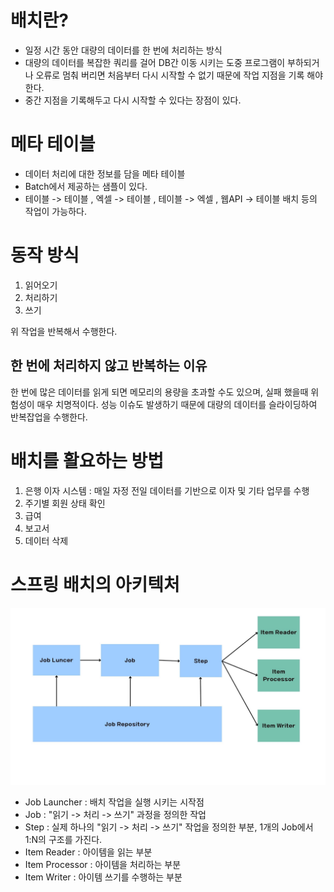 # 배치란?

- 일정 시간 동안 대량의 데이터를 한 번에 처리하는 방식
- 대량의 데이터를 복잡한 쿼리를 걸어 DB간 이동 시키는 도중 프로그램이 부하되거나 오류로 멈춰 버리면 처음부터 다시 시작할 수 없기 때문에 작업 지점을 기록 해야 한다.
- 중간 지점을 기록해두고 다시 시작할 수 있다는 장점이 있다.

# 메타 테이블
- 데이터 처리에 대한 정보를 담을 메타 테이블
- Batch에서 제공하는 샘플이 있다.
- 테이블 -> 테이블 , 엑셀 -> 테이블 , 테이블 -> 엑셀 , 웹API -> 테이블 배치 등의 작업이 가능하다.

# 동작 방식

1. 읽어오기
2. 처리하기
3. 쓰기

위 작업을 반복해서 수행한다.

## 한 번에 처리하지 않고 반복하는 이유

한 번에 많은 데이터를 읽게 되면 메모리의 용량을 초과할 수도 있으며, 실패 했을때 위험성이 매우 치명적이다.
성능 이슈도 발생하기 때문에 대량의 데이터를 슬라이딩하여 반복잡업을 수행한다.


# 배치를 활요하는 방법
1. 은행 이자 시스템 : 매일 자정 전일 데이터를 기반으로 이자 및 기타 업무를 수행
2. 주기별 회원 상태 확인
3. 급여
4. 보고서
5. 데이터 삭제

# 스프링 배치의 아키텍처

<img src="./image/Batch%20Architecture.jpg" alt="Batch Architecture">

- Job Launcher : 배치 작업을 실행 시키는 시작점
- Job : "읽기 -> 처리 -> 쓰기" 과정을 정의한 작업
- Step : 실제 하나의 "읽기 -> 처리 -> 쓰기" 작업을 정의한 부분, 1개의 Job에서 1:N의 구조를 가진다.
- Item Reader : 아이템을 읽는 부분
- Item Processor : 아이템을 처리하는 부분
- Item Writer : 아이템 쓰기를 수행하는 부분